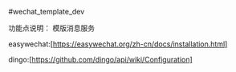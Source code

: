 #wechat_template_dev

功能点说明：
	模版消息服务

easywechat:[https://easywechat.org/zh-cn/docs/installation.html]

dingo:[https://github.com/dingo/api/wiki/Configuration]